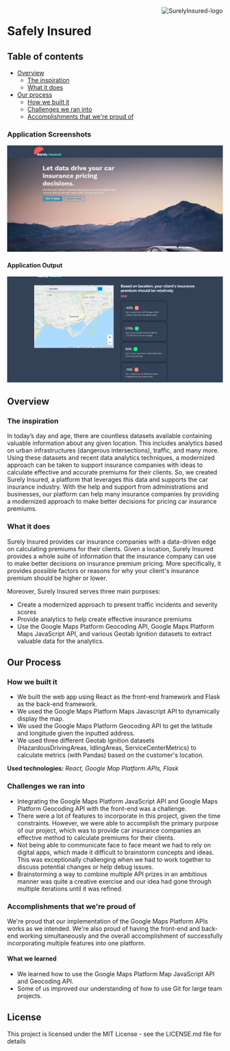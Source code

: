 <a href="https://devpost.com/software/surely-insured">
    <img src="client/my-app/src/images/logo.PNG" alt="SurelyInsured-logo" title="SurelyInsured" align="right" height="70" />
</a>

# Safely Insured

## Table of contents

- [Overview](#overview)
  - [The inspiration](#the-inspiration)
  - [What it does](#what-it-does)
- [Our process](#our-process)
  - [How we built it](#how-we-built-it)
  - [Challenges we ran into](#challenges-we-ran-into)
  - [Accomplishments that we're proud of](#accomplishments-that-we're-proud-of)

### Application Screenshots
![Desktop-version](client/my-app/public/images/LandingPage.png)
#### Application Output
![Desktop-version](client/my-app/public/images/ApplicationOutput.png)

## Overview

### The inspiration
In today’s day and age, there are countless datasets available containing valuable information about any given location. This includes analytics based on urban infrastructures (dangerous intersections), traffic, and many more. Using these datasets and recent data analytics techniques, a modernized approach can be taken to support insurance companies with ideas to calculate effective and accurate premiums for their clients. So, we created Surely Insured, a platform that leverages this data and supports the car insurance industry. With the help and support from administrations and businesses, our platform can help many insurance companies by providing a modernized approach to make better decisions for pricing car insurance premiums.

### What it does
Surely Insured provides car insurance companies with a data-driven edge on calculating premiums for their clients.
Given a location, Surely Insured provides a whole suite of information that the insurance company can use to make better decisions on insurance premium pricing. More specifically, it provides possible factors or reasons for why your client's insurance premium should be higher or lower.

Moreover, Surely Insured serves three main purposes:

- Create a modernized approach to present traffic incidents and severity scores
- Provide analytics to help create effective insurance premiums
- Use the Google Maps Platform Geocoding API, Google Maps Platform Maps JavaScript API, and various Geotab Ignition datasets to extract valuable data for the analytics.

## Our Process

### How we built it
- We built the web app using React as the front-end framework and Flask as the back-end framework.
- We used the Google Maps Platform Maps Javascript API to dynamically display the map.
- We used the Google Maps Platform Geocoding API to get the latitude and longitude given the inputted address.
- We used three different Geotab Ignition datasets (HazardousDrivingAreas, IdlingAreas, ServiceCenterMetrics) to calculate metrics (with Pandas) based on the customer's location.

**Used technologies:** *React, Google Map Platform APIs, Flask*

### Challenges we ran into
- Integrating the Google Maps Platform JavaScript API and Google Maps Platform Geocoding API with the front-end was a challenge.
- There were a lot of features to incorporate in this project, given the time constraints. However, we were able to accomplish the primary purpose of our project, which was to provide car insurance companies an effective method to calculate premiums for their clients.
- Not being able to communicate face to face meant we had to rely on digital apps, which made it difficult to brainstorm concepts and ideas. This was exceptionally challenging when we had to work together to discuss potential changes or help debug issues.
- Brainstorming a way to combine multiple API prizes in an ambitious manner was quite a creative exercise and our idea had gone through multiple iterations until it was refined.

### Accomplishments that we're proud of
We're proud that our implementation of the Google Maps Platform APIs works as we intended. We're also proud of having the front-end and back-end working simultaneously and the overall accomplishment of successfully incorporating multiple features into one platform.

#### What we learned

- We learned how to use the Google Maps Platform Map JavaScript API and Geocoding API.
- Some of us improved our understanding of how to use Git for large team projects.

## License

This project is licensed under the MIT License - see the LICENSE.md file for details

